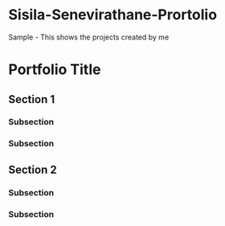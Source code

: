 # Sisila-Senevirathane-Prortolio
Sample - This shows the projects created by me

# Portfolio Title

## Section 1

### Subsection

### Subsection

## Section 2

### Subsection

### Subsection
